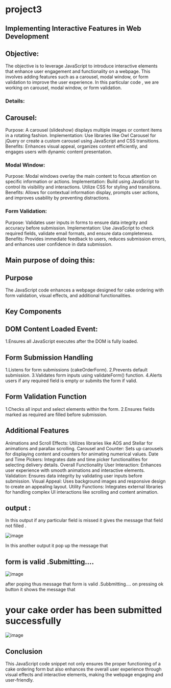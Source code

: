 # project3

## Implementing Interactive Features in Web Development
## Objective:
The objective is to leverage JavaScript to introduce interactive elements that enhance user engagement and functionality on a webpage. This involves adding features such as a carousel, modal window, or form validation to improve the user experience. In this particular code , we are working on carousel, modal window, or form validation. 

### Details:

## Carousel:
Purpose: A carousel (slideshow) displays multiple images or content items in a rotating fashion.
Implementation: Use libraries like Owl Carousel for jQuery or create a custom carousel using JavaScript and CSS transitions.
Benefits: Enhances visual appeal, organizes content efficiently, and engages users with dynamic content presentation.
### Modal Window:
Purpose: Modal windows overlay the main content to focus attention on specific information or actions.
Implementation: Build using JavaScript to control its visibility and interactions. Utilize CSS for styling and transitions.
Benefits: Allows for contextual information display, prompts user actions, and improves usability by preventing distractions.
### Form Validation:

Purpose: Validates user inputs in forms to ensure data integrity and accuracy before submission.
Implementation: Use JavaScript to check required fields, validate email formats, and ensure data completeness.
Benefits: Provides immediate feedback to users, reduces submission errors, and enhances user confidence in data submission.
## Main purpose of doing this:
## Purpose
The JavaScript code enhances a webpage designed for cake ordering with form validation, visual effects, and additional functionalities.

## Key Components
## DOM Content Loaded Event:

1.Ensures all JavaScript executes after the DOM is fully loaded.
## Form Submission Handling

1.Listens for form submissions (cakeOrderForm).
2.Prevents default submission.
3.Validates form inputs using validateForm() function.
4.Alerts users if any required field is empty or submits the form if valid.

## Form Validation Function

1.Checks all input and select elements within the form.
2.Ensures fields marked as required are filled before submission.

## Additional Features

Animations and Scroll Effects: Utilizes libraries like AOS and Stellar for animations and parallax scrolling.
Carousel and Counter: Sets up carousels for displaying content and counters for animating numerical values.
Date and Time Pickers: Integrates date and time picker functionalities for selecting delivery details.
Overall Functionality
User Interaction: Enhances user experience with smooth animations and interactive elements.
Validation: Ensures data integrity by validating user inputs before submission.
Visual Appeal: Uses background images and responsive design to create an appealing layout.
Utility Functions: Integrates external libraries for handling complex UI interactions like scrolling and content animation.


##  output :
In this output if any particular field is missed it gives the message that field not filled .

![image](https://github.com/user-attachments/assets/7162d047-c365-4a14-a3d5-b89ddc17264a)

In this another output it pop up the message that 
## form is valid .Submitting....

![image](https://github.com/user-attachments/assets/e34e9db0-42c5-4c6f-9cd4-fe43aeaff276)

after poping thus message that form is valid .Subbmitting.... on pressing ok button it shows the message that 
# your cake order has been submitted successfully

![image](https://github.com/user-attachments/assets/63fe8393-6222-403f-86c2-2c2e668d800f)


## Conclusion

This JavaScript code snippet not only ensures the proper functioning of a cake ordering form but also enhances the overall user experience through visual effects and interactive elements, making the webpage engaging and user-friendly.



